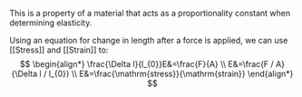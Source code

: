 This is a property of a material that acts as a proportionality constant when determining elasticity.

Using an equation for change in length after a force is applied, we can use [[Stress]] and [[Strain]] to:
$$
\begin{align*}
\frac{\Delta l}{l_{0}}E&=\frac{F}{A} \\
E&=\frac{F / A}{\Delta l / l_{0}} \\
E&=\frac{\mathrm{stress}}{\mathrm{strain}}
\end{align*}
$$
